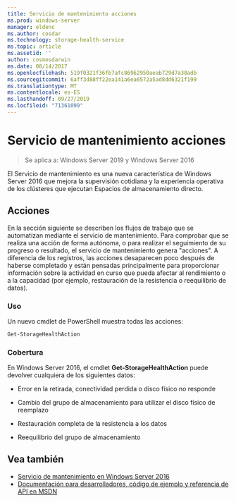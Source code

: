 ```yaml
---
title: Servicio de mantenimiento acciones
ms.prod: windows-server
manager: eldenc
ms.author: cosdar
ms.technology: storage-health-service
ms.topic: article
ms.assetid: ''
author: cosmosdarwin
ms.date: 08/14/2017
ms.openlocfilehash: 519f0321f36fb7afc86962950aeab729d7a38adb
ms.sourcegitcommit: 6aff3d88ff22ea141a6ea6572a5ad8dd6321f199
ms.translationtype: MT
ms.contentlocale: es-ES
ms.lasthandoff: 09/27/2019
ms.locfileid: "71361099"
---
```

# <a name="health-service-actions"></a>Servicio de mantenimiento acciones

> Se aplica a: Windows Server 2019 y Windows Server 2016

El Servicio de mantenimiento es una nueva característica de Windows Server 2016 que mejora la supervisión cotidiana y la experiencia operativa de los clústeres que ejecutan Espacios de almacenamiento directo.

## <a name="actions"></a>Acciones  

En la sección siguiente se describen los flujos de trabajo que se automatizan mediante el servicio de mantenimiento. Para comprobar que se realiza una acción de forma autónoma, o para realizar el seguimiento de su progreso o resultado, el servicio de mantenimiento genera "acciones". A diferencia de los registros, las acciones desaparecen poco después de haberse completado y están pensadas principalmente para proporcionar información sobre la actividad en curso que pueda afectar al rendimiento o a la capacidad (por ejemplo, restauración de la resistencia o reequilibrio de datos).  

### <a name="usage"></a>Uso  

Un nuevo cmdlet de PowerShell muestra todas las acciones:  

```PowerShell
Get-StorageHealthAction  
```

### <a name="coverage"></a>Cobertura  

En Windows Server 2016, el cmdlet **Get-StorageHealthAction** puede devolver cualquiera de los siguientes datos:  

-   Error en la retirada, conectividad perdida o disco físico no responde  

-   Cambio del grupo de almacenamiento para utilizar el disco físico de reemplazo  

-   Restauración completa de la resistencia a los datos  

-   Reequilibrio del grupo de almacenamiento  

## <a name="see-also"></a>Vea también

- [Servicio de mantenimiento en Windows Server 2016](health-service-overview.md)
- [Documentación para desarrolladores, código de ejemplo y referencia de API en MSDN](https://msdn.microsoft.com/windowshealthservice)
